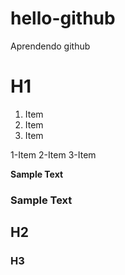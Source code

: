 # hello-github
Aprendendo github

# H1

1. Item 
3. Item 
4. Item 

1-Item 
2-Item 
3-Item 


**Sample Text**

### __Sample Text__


## H2
### H3
